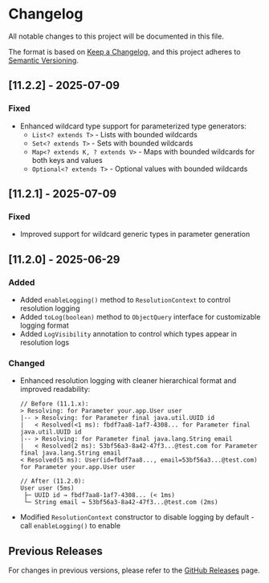 # Changelog

All notable changes to this project will be documented in this file.

The format is based on [Keep a Changelog](https://keepachangelog.com/en/1.0.0/),
and this project adheres to [Semantic Versioning](https://semver.org/spec/v2.0.0.html).

## [11.2.2] - 2025-07-09

### Fixed
- Enhanced wildcard type support for parameterized type generators:
  - `List<? extends T>` - Lists with bounded wildcards
  - `Set<? extends T>` - Sets with bounded wildcards
  - `Map<? extends K, ? extends V>` - Maps with bounded wildcards for both keys and values
  - `Optional<? extends T>` - Optional values with bounded wildcards

## [11.2.1] - 2025-07-09

### Fixed
- Improved support for wildcard generic types in parameter generation

## [11.2.0] - 2025-06-29

### Added
- Added `enableLogging()` method to `ResolutionContext` to control resolution logging
- Added `toLog(boolean)` method to `ObjectQuery` interface for customizable logging format
- Added `LogVisibility` annotation to control which types appear in resolution logs

### Changed
- Enhanced resolution logging with cleaner hierarchical format and improved readability:
  ```
  // Before (11.1.x):
  > Resolving: for Parameter your.app.User user
  |-- > Resolving: for Parameter final java.util.UUID id
  |   < Resolved(<1 ms): fbdf7aa8-1af7-4308... for Parameter final java.util.UUID id
  |-- > Resolving: for Parameter final java.lang.String email
  |   < Resolved(2 ms): 53bf56a3-8a42-47f3...@test.com for Parameter final java.lang.String email
  < Resolved(5 ms): User(id=fbdf7aa8..., email=53bf56a3...@test.com) for Parameter your.app.User user
  
  // After (11.2.0):
  User user (5ms)
   ├─ UUID id → fbdf7aa8-1af7-4308... (< 1ms)
   └─ String email → 53bf56a3-8a42-47f3...@test.com (2ms)
  ```
- Modified `ResolutionContext` constructor to disable logging by default - call `enableLogging()` to enable

## Previous Releases

For changes in previous versions, please refer to the [GitHub Releases](https://github.com/AutoParams/AutoParams/releases) page.
